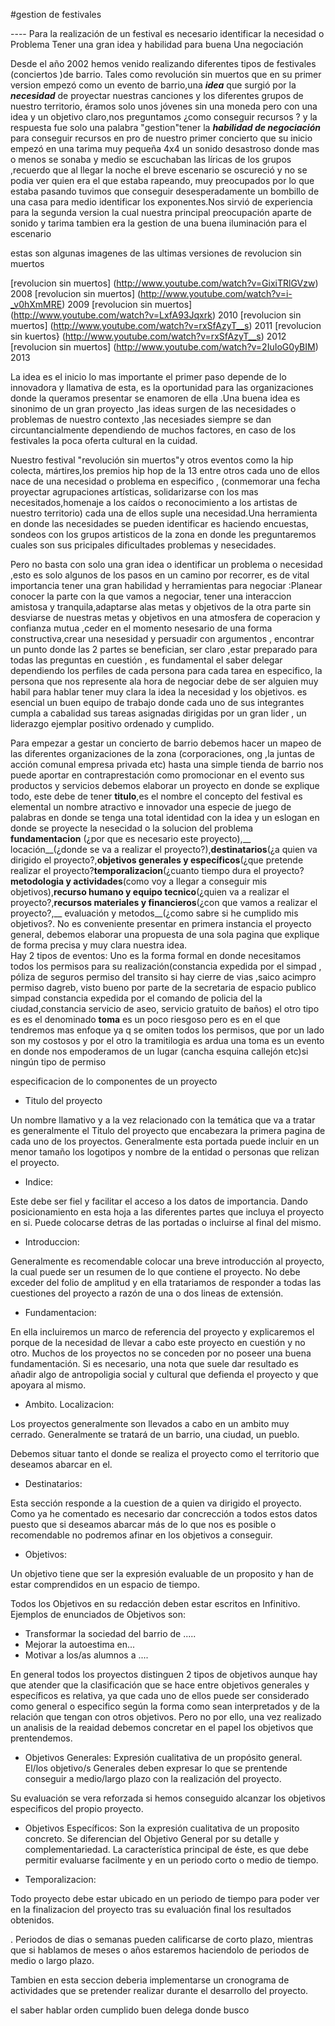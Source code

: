 #gestion de festivales



 ---- Para la realización  de un  festival es necesario identificar la necesidad o Problema Tener una gran  idea y habilidad para  buena Una negociación
 

Desde el año 2002 hemos venido realizando diferentes tipos de festivales (conciertos )de barrio. Tales como revolución sin muertos que en su primer version empezó como un evento de barrio,una ___idea___ que surgió por la ___necesidad___ de proyectar nuestras canciones y los diferentes grupos
de nuestro territorio, éramos solo unos jóvenes sin una moneda pero con una idea y un objetivo claro,nos preguntamos ¿como conseguir recursos ? y la respuesta fue solo una palabra "gestion"tener la ___habilidad de negociación___ para conseguir recursos en pro de nuestro primer concierto que su inicio
empezó en una tarima muy pequeña 4x4
un sonido desastroso donde mas o menos se sonaba y medio se escuchaban las líricas de los grupos ,recuerdo que al llegar la noche el breve escenario se oscureció y no se podia ver quien era el que estaba rapeando, muy preocupados por  lo que estaba pasando tuvimos que conseguir desesperadamente  un bombillo de una casa para medio identificar los exponentes.Nos sirvió de experiencia para la  segunda version la cual nuestra principal preocupación aparte de sonido y tarima tambien era la gestion de una buena iluminación para el escenario

estas son algunas imagenes de las ultimas versiones de revolucion sin muertos


[revolucion sin muertos] (http://www.youtube.com/watch?v=GixiTRlGVzw) 2008
[revolucion sin muertos] (http://www.youtube.com/watch?v=i-_v0hXmMRE) 2009
[revolucion sin muertos] (http://www.youtube.com/watch?v=LxfA93Jqxrk) 2010
[revolucion sin muertos] (http://www.youtube.com/watch?v=rxSfAzyT__s) 2011
[revolucion sin kuertos} (http://www.youtube.com/watch?v=rxSfAzyT__s) 2012
[revolucion sin muertos] (http://www.youtube.com/watch?v=2IuIoG0yBIM) 2013


La idea es el inicio lo mas importante el primer paso depende de lo  innovadora y  llamativa de esta, es la oportunidad para las organizaciones donde la queramos presentar se enamoren de ella .Una buena idea es sinonimo de un gran proyecto ,las ideas surgen de las necesidades  o problemas de nuestro contexto ,las necesiades siempre se dan circuntancialmente dependiendo de muchos factores, en caso de los festivales la poca oferta cultural en la cuidad. 
  
 Nuestro festival "revolución sin muertos"y otros eventos como la hip colecta, mártires,los premios hip hop de la 13 entre otros cada uno de ellos nace de una necesidad o problema en especifico , (conmemorar una fecha
proyectar agrupaciones artísticas, solidarizarse con los mas necesitados,homenaje a los caídos o reconocimiento a los artistas de nuestro territorio) cada una de ellos suple una necesidad.Una herramienta en donde las necesidades se pueden identificar es haciendo encuestas, sondeos con los grupos artisticos de la zona en donde les preguntaremos cuales son sus pricipales dificultades problemas y nesecidades.     

Pero no basta con solo una gran idea o identificar un problema o necesidad ,esto es solo algunos de los pasos en un camino por recorrer, es de vital importancia  tener una gran habilidad y herramientas para negociar :Planear  conocer la parte con la que vamos a negociar, tener una interaccion amistosa y tranquila,adaptarse alas metas y objetivos de la otra parte sin desviarse de nuestras metas y objetivos en una atmosfera de coperacion y confianza mutua ,ceder en el momento nesesario de una forma constructiva,crear una nesesidad y persuadir con argumentos , encontrar un punto donde las 2 partes se benefician, ser claro ,estar preparado para todas las preguntas en cuestión , es fundamental  el saber delegar dependiendo los perfiles de cada persona para cada tarea en especifico, la persona que nos represente ala hora de negociar debe de ser alguien muy habil para hablar tener muy clara la idea la necesidad y los objetivos. es esencial un buen equipo de trabajo donde cada uno de sus integrantes cumpla a cabalidad sus tareas asignadas dirigidas por un gran lider , un liderazgo ejemplar positivo ordenado y cumplido.    


Para empezar a gestar un concierto de barrio debemos hacer un mapeo de las diferentes organizaciones de la zona (corporaciones, ong ,la juntas de acción comunal empresa privada etc) hasta una simple tienda de barrio nos puede aportar en contraprestación como promocionar en el evento sus productos y servicios
debemos elaborar un proyecto en donde se explique todo, este debe de tener __titulo__,es el nombre el concepto del festival es elemental un nombre atractivo e innovador una especie de juego de palabras en donde se tenga una total identidad con la idea y un eslogan en donde se proyecte la nesecidad o la solucion del problema __fundamentacion__ (¿por que es necesario este proyecto),__ locación__(¿donde se va a realizar el proyecto?),__destinatarios__(¿a quien va dirigido el proyecto?,__objetivos generales y específicos__(¿que pretende realizar el proyecto?__temporalizacion__(¿cuanto tiempo dura el proyecto?__metodologia y actividades__(como voy a llegar a conseguir mis objetivos),__recurso humano y equipo tecnico__(¿quien va a realizar el proyecto?,__recursos materiales y financieros__(¿con que vamos a realizar el proyecto?,__ evaluación y metodos__(¿como sabre si he cumplido mis objetivos?.
 No es conveniente presentar en primera instancia el proyecto general,  debemos elaborar una propuesta de una sola pagina que explique de forma precisa y muy clara nuestra  idea.  
Hay 2 tipos de eventos:
Uno es la forma formal en donde necesitamos  todos los permisos para su realización(constancia expedida por el simpad , póliza de seguros permiso del transito si hay cierre de vias ,saico acimpro permiso dagreb, visto bueno por parte de la secretaria de espacio publico simpad constancia expedida por el comando de policia del la ciudad,constancia servicio de aseo, servicio gratuito de baños)
el otro tipo es es el denominado __toma__ es un poco riesgoso pero es en el que tendremos mas enfoque  ya q se omiten todos los permisos, que por un lado son my costosos y por el otro la tramitilogia es ardua 
 una toma  es un evento en donde nos empoderamos de un lugar (cancha esquina callejón etc)si ningún tipo de permiso


especificacion de lo componentes de un proyecto

* Titulo del proyecto 

Un nombre llamativo y a la vez relacionado con la temática que va a tratar es generalmente el Titulo del proyecto que encabezara la primera pagina de cada uno de los proyectos. Generalmente esta portada puede incluir en un menor tamaño los logotipos y nombre de la entidad o personas que relizan el proyecto. 

* Indice: 

Este debe ser fiel y facilitar el acceso a los datos de importancia. Dando posicionamiento en esta hoja a las diferentes partes que incluya el proyecto en si. Puede colocarse detras de las portadas o incluirse al final del mismo. 


* Introduccion: 

Generalmente es recomendable colocar una breve introducción al proyecto, la cual puede ser un resumen de lo que contiene el proyecto. No debe exceder del folio de amplitud y en ella tratariamos de responder a todas las cuestiones del proyecto a razón de una o dos lineas de extensión. 


* Fundamentacion: 

En ella incluiremos un marco de referencia del proyecto y explicaremos el porque de la necesidad de llevar a cabo este proyecto en cuestión y no otro. Muchos de los proyectos no se conceden por no poseer una buena fundamentación. Si es necesario, una nota que suele dar resultado es añadir algo de antropoligia social y cultural que defienda el proyecto y que apoyara al mismo. 

* Ambito. Localizacion: 

Los proyectos generalmente son llevados a cabo en un ambito muy cerrado. Generalmente se tratará de un barrio, una ciudad, un pueblo. 

Debemos situar tanto el donde se realiza el proyecto como el territorio 
que deseamos abarcar en el. 

* Destinatarios: 

Esta sección responde a la cuestion de a quien va dirigido el proyecto. Como ya he comentado es necesario dar concrección a todos estos datos puesto que si deseamos abarcar más de lo que nos es posible o recomendable no podremos afinar en los objetivos a conseguir.

* Objetivos: 

Un objetivo tiene que ser la expresión evaluable de un proposito y han de estar comprendidos en un espacio de tiempo. 

Todos los Objetivos en su redacción deben estar escritos en Infinitivo. 
Ejemplos de enunciados de Objetivos son: 
- Transformar la sociedad del barrio de ..... 
- Mejorar la autoestima en... 
- Motivar a los/as alumnos a .... 

En general todos los proyectos distinguen 2 tipos de objetivos aunque hay que atender que la clasificación que se hace entre objetivos generales y específicos es relativa, ya que cada uno de ellos puede ser considerado como general o especifico según la forma como sean interpretados y de la relación que tengan con otros objetivos. Pero no por ello, una vez realizado un analisis de la reaidad debemos concretar en el papel los objetivos que prentendemos. 

* Objetivos Generales: Expresión cualitativa de un propósito general. El/los objetivo/s Generales deben expresar lo que se prentende conseguir a medio/largo plazo con la realización del proyecto. 

Su evaluación se vera reforzada si hemos conseguido alcanzar los objetivos especificos del propio proyecto. 

* Objetivos Específicos: Son la expresión cualitativa de un proposito concreto. Se diferencian del Objetivo General por su detalle y complementariedad. La característica principal de éste, es que debe permitir evaluarse facilmente y en un periodo corto o medio de tiempo. 

* Temporalizacion: 

Todo proyecto debe estar ubicado en un periodo de tiempo para poder ver en la finalizacion del proyecto tras su evaluación final los resultados obtenidos. 

. Periodos de dias o semanas pueden calificarse de corto plazo, mientras que si hablamos de meses o años estaremos haciendolo de periodos de medio o largo plazo. 

Tambien en esta seccion deberia implementarse un cronograma de actividades que se pretender realizar durante el desarrollo del proyecto. 



el saber  hablar
orden
cumplido
buen delega
donde busco 
